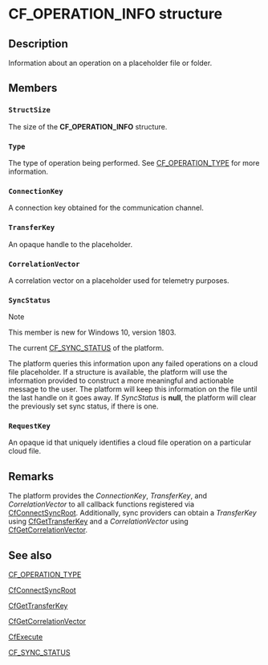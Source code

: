 # CF_OPERATION_INFO structure

## Description

Information about an operation on a placeholder file or folder.

## Members

### `StructSize`

The size of the **CF_OPERATION_INFO** structure.

### `Type`

The type of operation being performed. See [CF_OPERATION_TYPE](https://learn.microsoft.com/windows/win32/api/cfapi/ne-cfapi-cf_operation_type) for more information.

### `ConnectionKey`

A connection key obtained for the communication channel.

### `TransferKey`

An opaque handle to the placeholder.

### `CorrelationVector`

A correlation vector on a placeholder used for telemetry purposes.

### `SyncStatus`

>[!NOTE]
>This member is new for Windows 10, version 1803.

The current [CF_SYNC_STATUS](https://learn.microsoft.com/windows/win32/api/cfapi/ns-cfapi-cf_sync_status) of the platform.

The platform queries this information upon any failed operations on a cloud file placeholder. If a structure is available, the platform will use the information provided to construct a more meaningful and actionable message to the user. The platform will keep this information on the file until the last handle on it goes away. If *SyncStatus* is **null**, the platform will clear the previously set sync status, if there is one.

### `RequestKey`

An opaque id that uniquely identifies a cloud file operation on a particular cloud file.

## Remarks

The platform provides the *ConnectionKey*, *TransferKey*, and *CorrelationVector* to all callback functions registered via [CfConnectSyncRoot](https://learn.microsoft.com/windows/win32/api/cfapi/nf-cfapi-cfconnectsyncroot). Additionally, sync providers can obtain a *TransferKey* using [CfGetTransferKey](https://learn.microsoft.com/windows/win32/api/cfapi/nf-cfapi-cfgettransferkey) and a *CorrelationVector* using [CfGetCorrelationVector](https://learn.microsoft.com/windows/win32/api/cfapi/nf-cfapi-cfgetcorrelationvector).

## See also

[CF_OPERATION_TYPE](https://learn.microsoft.com/windows/win32/api/cfapi/ne-cfapi-cf_operation_type)

[CfConnectSyncRoot](https://learn.microsoft.com/windows/win32/api/cfapi/nf-cfapi-cfconnectsyncroot)

[CfGetTransferKey](https://learn.microsoft.com/windows/win32/api/cfapi/nf-cfapi-cfgettransferkey)

[CfGetCorrelationVector](https://learn.microsoft.com/windows/win32/api/cfapi/nf-cfapi-cfgetcorrelationvector)

[CfExecute](https://learn.microsoft.com/windows/win32/api/cfapi/nf-cfapi-cfexecute)

[CF_SYNC_STATUS](https://learn.microsoft.com/windows/win32/api/cfapi/ns-cfapi-cf_sync_status)